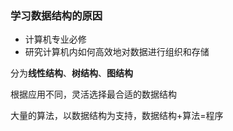 ### 学习数据结构的原因

- 计算机专业必修
- 研究计算机内如何高效地对数据进行组织和存储

分为**线性结构**、**树结构**、**图结构**

根据应用不同，灵活选择最合适的数据结构

大量的算法，以数据结构为支持，数据结构+算法=程序
